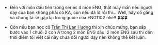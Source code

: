 - Đến với môn đầu tiên trong series 4 môn ENG, thật may mắn nếu người dạy của bạn không phải cô KA, còn nếu đã lỡ rồi thì... Well, hãy cố gắng và chúng ta sẽ gặp lại trong guide của ENG1102 nhé!! 🍀🍀🍀 

- Còn nếu bạn học cô [Trần Thị Lan Hương](https://www.is.vnu.edu.vn/ths-tran-thi-lan-huong/) thì xin chúc mừng, bạn sắp bước vào 1 chuỗi 2 con A trong 2 môn ENG đầu, 2 môn ENG sau thì đến thời điểm tôi viết cái này chưa đổi người dạy nên không thể kết luận.


